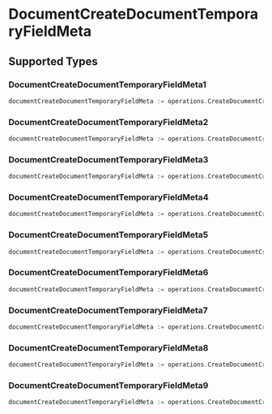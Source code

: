 # DocumentCreateDocumentTemporaryFieldMeta


## Supported Types

### DocumentCreateDocumentTemporaryFieldMeta1

```go
documentCreateDocumentTemporaryFieldMeta := operations.CreateDocumentCreateDocumentTemporaryFieldMetaDocumentCreateDocumentTemporaryFieldMeta1(operations.DocumentCreateDocumentTemporaryFieldMeta1{/* values here */})
```

### DocumentCreateDocumentTemporaryFieldMeta2

```go
documentCreateDocumentTemporaryFieldMeta := operations.CreateDocumentCreateDocumentTemporaryFieldMetaDocumentCreateDocumentTemporaryFieldMeta2(operations.DocumentCreateDocumentTemporaryFieldMeta2{/* values here */})
```

### DocumentCreateDocumentTemporaryFieldMeta3

```go
documentCreateDocumentTemporaryFieldMeta := operations.CreateDocumentCreateDocumentTemporaryFieldMetaDocumentCreateDocumentTemporaryFieldMeta3(operations.DocumentCreateDocumentTemporaryFieldMeta3{/* values here */})
```

### DocumentCreateDocumentTemporaryFieldMeta4

```go
documentCreateDocumentTemporaryFieldMeta := operations.CreateDocumentCreateDocumentTemporaryFieldMetaDocumentCreateDocumentTemporaryFieldMeta4(operations.DocumentCreateDocumentTemporaryFieldMeta4{/* values here */})
```

### DocumentCreateDocumentTemporaryFieldMeta5

```go
documentCreateDocumentTemporaryFieldMeta := operations.CreateDocumentCreateDocumentTemporaryFieldMetaDocumentCreateDocumentTemporaryFieldMeta5(operations.DocumentCreateDocumentTemporaryFieldMeta5{/* values here */})
```

### DocumentCreateDocumentTemporaryFieldMeta6

```go
documentCreateDocumentTemporaryFieldMeta := operations.CreateDocumentCreateDocumentTemporaryFieldMetaDocumentCreateDocumentTemporaryFieldMeta6(operations.DocumentCreateDocumentTemporaryFieldMeta6{/* values here */})
```

### DocumentCreateDocumentTemporaryFieldMeta7

```go
documentCreateDocumentTemporaryFieldMeta := operations.CreateDocumentCreateDocumentTemporaryFieldMetaDocumentCreateDocumentTemporaryFieldMeta7(operations.DocumentCreateDocumentTemporaryFieldMeta7{/* values here */})
```

### DocumentCreateDocumentTemporaryFieldMeta8

```go
documentCreateDocumentTemporaryFieldMeta := operations.CreateDocumentCreateDocumentTemporaryFieldMetaDocumentCreateDocumentTemporaryFieldMeta8(operations.DocumentCreateDocumentTemporaryFieldMeta8{/* values here */})
```

### DocumentCreateDocumentTemporaryFieldMeta9

```go
documentCreateDocumentTemporaryFieldMeta := operations.CreateDocumentCreateDocumentTemporaryFieldMetaDocumentCreateDocumentTemporaryFieldMeta9(operations.DocumentCreateDocumentTemporaryFieldMeta9{/* values here */})
```

